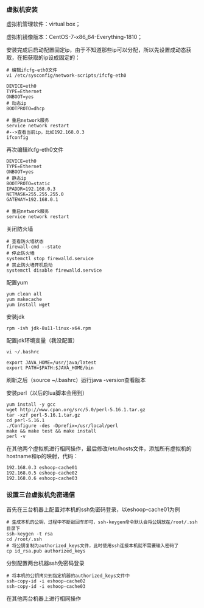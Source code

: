### 虚拟机安装

虚拟机管理软件：virtual box；

虚拟机镜像版本：CentOS-7-x86_64-Everything-1810；

安装完成后启动配置固定ip，由于不知道那些ip可以分配，所以先设置成动态获取，在把获取的ip设成固定的：

```shell
# 编辑ifcfg-eth0文件
vi /etc/sysconfig/network-scripts/ifcfg-eth0
```

```shell
DEVICE=eth0
TYPE=Ethernet
ONBOOT=yes
# 动态ip
BOOTPROTO=dhcp
```

```shell
# 重启network服务
service network restart
#-->查看当前ip，比如192.168.0.3
ifconfig
```

再次编辑ifcfg-eth0文件

```shell
DEVICE=eth0
TYPE=Ethernet
ONBOOT=yes
# 静态ip
BOOTPROTO=static
IPADDR=192.168.0.3
NETMASK=255.255.255.0
GATEWAY=192.168.0.1
```

```shell
# 重启network服务
service network restart
```

关闭防火墙

```shell
# 查看防火墙状态
firewall-cmd --state
# 停止防火墙
systemctl stop firewalld.service
# 禁止防火墙开机启动
systemctl disable firewalld.service
```

配置yum

```shell
yum clean all
yum makecache
yum install wget
```

安装jdk

```shell
rpm -ivh jdk-8u11-linux-x64.rpm
```

配置jdk环境变量（我没配置）

```shell
vi ~/.bashrc
```

```shell
export JAVA_HOME=/usr/java/latest
export PATH=$PATH:$JAVA_HOME/bin
```

刷新之后（source ~/.bashrc）运行java -version查看版本

安装perl（以后的lua脚本会用到）

```shell
yum install -y gcc
wget http://www.cpan.org/src/5.0/perl-5.16.1.tar.gz
tar -xzf perl-5.16.1.tar.gz
cd perl-5.16.1
./Configure -des -Dprefix=/usr/local/perl
make && make test && make install
perl -v
```

在其他两个虚拟机进行相同操作，最后修改/etc/hosts文件，添加所有虚拟机的hostname和ip的映射，代码：

```shell
192.168.0.3 eshoop-cache01
192.168.0.5 eshoop-cache02
192.168.0.6 eshoop-cache03
```

### 设置三台虚拟机免密通信

首先在三台机器上配置对本机的ssh免密码登录，以eshoop-cache01为例

```shell
# 生成本机的公钥，过程中不断敲回车即可，ssh-keygen命令默认会将公钥放在/root/.ssh目录下
ssh-keygen -t rsa
cd /root/.ssh
# 将公钥复制为authorized_keys文件，此时使用ssh连接本机就不需要输入密码了
cp id_rsa.pub authorized_keys
```

分别配置两台机器ssh免密码登录

```shell
# 将本机的公钥拷贝到指定机器的authorized_keys文件中
ssh-copy-id -i eshoop-cache02
ssh-copy-id -i eshoop-cache03
```

在其他两台机器上进行相同操作